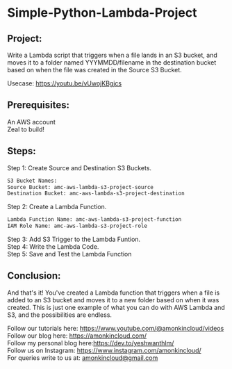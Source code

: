 # Simple-Python-Lambda-Project

## Project: 

Write a Lambda script that triggers when a file lands in an S3 bucket, and moves it to a folder named YYYMMDD/filename in the destination bucket based on when the file was created in the Source S3 Bucket. 

Usecase: https://youtu.be/vUwojKBgjcs

## Prerequisites:

An AWS account \
Zeal to build! 

## Steps: 

Step 1: Create Source and Destination S3 Buckets. 
```sh
S3 Bucket Names:
Source Bucket: amc-aws-lambda-s3-project-source
Destination Bucket: amc-aws-lambda-s3-project-destination
```
Step 2: Create a Lambda Function. 
```sh
Lambda Function Name: amc-aws-lambda-s3-project-function
IAM Role Name: amc-aws-lambda-s3-project-role
```
Step 3: Add S3 Trigger to the Lambda Funtion. \
Step 4: Write the Lambda Code. \
Step 5: Save and Test the Lambda Function 

## Conclusion: 

And that's it! You've created a Lambda function that triggers when a file is added to an S3 bucket and moves it to a new folder based on when it was created. This is just one example of what you can do with AWS Lambda and S3, and the possibilities are endless.


Follow our tutorials here: https://www.youtube.com/@amonkincloud/videos \
Follow our blog here: https://amonkincloud.com/ \
Follow my personal blog here:https://dev.to/yeshwanthlm/ \
Follow us on Instagram: https://www.instagram.com/amonkincloud/ \
For queries write to us at: amonkincloud@gmail.com










